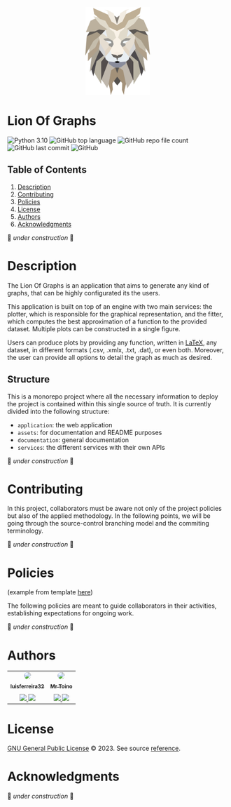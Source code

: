 <div align="center">
  <a href="https://github.com/MrToino/lion-of-graphs">
    <img src="assets/logo.png" alt="Logo" height="200">
  </a>
</div>

# Lion Of Graphs

![Python 3.10](https://img.shields.io/badge/python-3.10-blue.svg?logo=Python)
![GitHub top language](https://img.shields.io/github/languages/top/MrToino/lion-of-graphs?logo=Python)
![GitHub repo file count](https://img.shields.io/github/directory-file-count/MrToino/lion-of-graphs)
![GitHub last commit](https://img.shields.io/github/last-commit/MrToino/lion-of-graphs)
![GitHub](https://img.shields.io/github/license/MrToino/lion-of-graphs)



## Table of Contents

<ol>
  <li><a href="#description">Description</a></li>
  <li><a href="#contributing">Contributing</a></li>
  <li><a href="#policies">Policies</a></li>
  <li><a href="#license">License</a></li>
  <li><a href="#authors">Authors</a></li>
  <li><a href="#acknowledgments">Acknowledgments</a></li>
</ol>

🚧 *under construction* 🚧

# Description

The Lion Of Graphs is an application that aims to generate any kind of graphs, that can be highly configurated its the users.

This application is built on top of an engine with two main services: the plotter, which is responsible for the graphical representation, and the fitter, which computes the best approximation of a function to the provided dataset. Multiple plots can be constructed in a single figure.

Users can produce plots by providing any function, written in [LaTeX](https://www.latex-project.org/), any dataset, in different formats (.csv, .xmlx, .txt, .dat), or even both. Moreover, the user can provide all options to detail the graph as much as desired.

## Structure

This is a monorepo project where all the necessary information to deploy the project is contained within this single source of truth. 
It is currently divided into the following structure:
- `application`: the web application
- `assets`: for documentation and README purposes
- `documentation`: general documentation
- `services`: the different services with their own APIs

🚧 *under construction* 🚧

# Contributing

In this project, collaborators must be aware not only of the project policies but also of the applied methodology. In the following points, we will be going through the source-control branching model and the commiting terminology.

🚧 *under construction* 🚧

# Policies
(example from template [here](https://betterscientificsoftware.github.io/A-Team-Tools/TeamPoliciesTemplate.html))

The following policies are meant to guide collaborators in their activities, establishing expectations for ongoing work.

🚧 *under construction* 🚧

# Authors

<table>
  <tbody>
    <tr>
      <td align="center">
        <a href="https://github.com/luisferreira32">
          <img src="https://github.com/luisferreira32.png" width="100px" style="border-radius:100%"/>
          <br /><sub><b>luisferreira32</b></sub><br />
        </a>
        <a href="https://www.linkedin.com/in/lu%C3%ADs-morgado-ferreira-90a558142/" title="LinkedIn">
        <img src="https://cdn.jsdelivr.net/gh/dmhendricks/signature-social-icons/icons/round-flat-filled/50px/linkedin.png" width="20" style="margin-top:10px"/>
        </a>
        <a href="https://discord.com/users/279263718486048768" title="Discord">
        <img src="https://cdn.jsdelivr.net/gh/dmhendricks/signature-social-icons/icons/round-flat-filled/50px/discord.png" width="20" style="margin-top:10px"/>
        </a>
      </td>
      <td align="center">
        <a href="https://github.com/MrToino">
          <img src="https://github.com/MrToino.png" width="100px;" style="border-radius:100%"/>
          <br /><sub><b>Mr Toino</b></sub><br />
        </a>
        <a href="https://www.linkedin.com/in/ant%C3%B3nio-medeiros-fernandes/" title="LinkedIn">
        <img src="https://cdn.jsdelivr.net/gh/dmhendricks/signature-social-icons/icons/round-flat-filled/50px/linkedin.png" width="20" style="margin-top:10px"/>
        </a>
        <a href="https://discord.com/users/318061313374814219" title="Discord">
        <img src="https://cdn.jsdelivr.net/gh/dmhendricks/signature-social-icons/icons/round-flat-filled/50px/discord.png" width="20" style="margin-top:10px"/>
        </a>
      </td>
    </tr>
  </tbody>
</table>

# License

[GNU General Public License](./LICENSE) © 2023. See source [reference](https://www.gnu.org/licenses/gpl-3.0.en.html).


# Acknowledgments

🚧 *under construction* 🚧